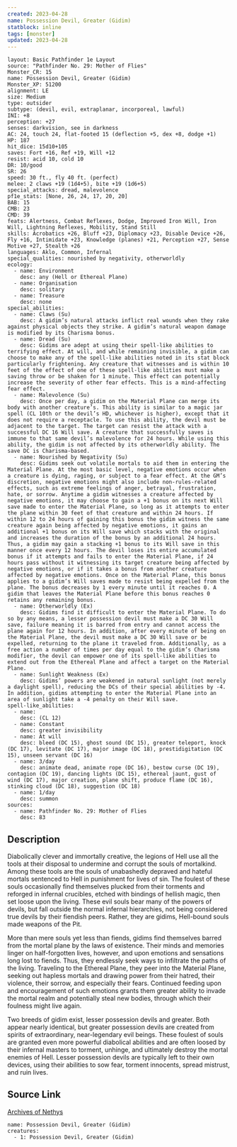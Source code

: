 ```yaml
---
created: 2023-04-28
name: Possession Devil, Greater (Gidim)
statblock: inline
tags: [monster]
updated: 2023-04-28
---
```

```statblock
layout: Basic Pathfinder 1e Layout
source: "Pathfinder No. 29: Mother of Flies"
Monster_CR: 15
name: Possession Devil, Greater (Gidim)
Monster_XP: 51200
alignment: LE
size: Medium
type: outsider
subtype: (devil, evil, extraplanar, incorporeal, lawful)
INI: +8
perception: +27
senses: darkvision, see in darkness
AC: 24, touch 24, flat-footed 15 (deflection +5, dex +8, dodge +1)
HP: 187
hit_dice: 15d10+105
saves: Fort +16, Ref +19, Will +12
resist: acid 10, cold 10
DR: 10/good
SR: 26
speed: 30 ft., fly 40 ft. (perfect)
melee: 2 claws +19 (1d4+5), bite +19 (1d6+5)
special_attacks: dread, malevolence
pf1e_stats: [None, 26, 24, 17, 20, 20]
BAB: 15
CMB: 23
CMD: 39
feats: Alertness, Combat Reflexes, Dodge, Improved Iron Will, Iron Will, Lightning Reflexes, Mobility, Stand Still
skills: Acrobatics +26, Bluff +23, Diplomacy +23, Disable Device +26, Fly +16, Intimidate +23, Knowledge (planes) +21, Perception +27, Sense Motive +27, Stealth +26
languages: Aklo, Common, Infernal
special_qualities: nourished by negativity, otherworldly
ecology:
  - name: Environment
    desc: any (Hell or Ethereal Plane)
  - name: Organisation
    desc: solitary
  - name: Treasure
    desc: none
special_abilities:
  - name: Claws (Su)
    desc: A gidim’s natural attacks inflict real wounds when they rake against physical objects they strike. A gidim’s natural weapon damage is modified by its Charisma bonus.
  - name: Dread (Su)
    desc: Gidims are adept at using their spell-like abilities to terrifying effect. At will, and while remaining invisible, a gidim can choose to make any of the spell-like abilities noted in its stat block particularly frightening. Any creature that witnesses and is within 10 feet of the effect of one of these spell-like abilities must make a saving throw or be shaken for 1 minute. This effect can potentially increase the severity of other fear effects. This is a mind-affecting fear effect.
  - name: Malevolence (Su)
    desc: Once per day, a gidim on the Material Plane can merge its body with another creature’s. This ability is similar to a magic jar spell (CL 10th or the devil’s HD, whichever is higher), except that it does not require a receptacle. To use this ability, the devil must be adjacent to the target. The target can resist the attack with a successful DC 16 Will save. A creature that successfully saves is immune to that same devil’s malevolence for 24 hours. While using this ability, the gidim is not affected by its otherworldly ability. The save DC is Charisma-based.
  - name: Nourished by Negativity (Su)
    desc: Gidims seek out volatile mortals to aid them in entering the Material Plane. At the most basic level, negative emotions occur when a creature is dying, raging, or subject to a fear effect. At the GM’s discretion, negative emotions might also include non-rules-related effects, such as extreme feelings of anger, betrayal, frustration, hate, or sorrow. Anytime a gidim witnesses a creature affected by negative emotions, it may choose to gain a +1 bonus on its next Will save made to enter the Material Plane, so long as it attempts to enter the plane within 30 feet of that creature and within 24 hours. If within 12 to 24 hours of gaining this bonus the gidim witness the same creature again being affected by negative emotions, it gains an additional +1 bonus on its Will save which stacks with the original and increases the duration of the bonus by an additional 24 hours. Thus, a gidim may gain a stacking +1 bonus to its Will save in this manner once every 12 hours. The devil loses its entire accumulated bonus if it attempts and fails to enter the Material Plane, if 24 hours pass without it witnessing its target creature being affected by negative emotions, or if it takes a bonus from another creature affected by negative emotions. Once on the Material Plane, this bonus applies to a gidim’s Will saves made to resist being expelled from the plane. The bonus decreases by 1 every minute until it reaches 0. A gidim that leaves the Material Plane before this bonus reaches 0 retains any remaining bonus.
  - name: Otherworldly (Ex)
    desc: Gidims find it difficult to enter the Material Plane. To do so by any means, a lesser possession devil must make a DC 30 Will save, failure meaning it is barred from entry and cannot access the plane again for 12 hours. In addition, after every minute of being on the Material Plane, the devil must make a DC 30 Will save or be expelled, returning to the plane it traveled from. Additionally, as a free action a number of times per day equal to the gidim’s Charisma modifier, the devil can empower one of its spell-like abilities to extend out from the Ethereal Plane and affect a target on the Material Plane.
  - name: Sunlight Weakness (Ex)
    desc: Gidims’ powers are weakened in natural sunlight (not merely a daylight spell), reducing the DCs of their special abilities by -4. In addition, gidims attempting to enter the Material Plane into an area of sunlight take a -4 penalty on their Will save.
spell-like_abilities:
  - name:
    desc: (CL 12)
  - name: Constant
    desc: greater invisibility
  - name: At will
    desc: bleed (DC 15), ghost sound (DC 15), greater teleport, knock (DC 17), levitate (DC 17), major image (DC 18), prestidigitation (DC 15), unseen servant (DC 16)
  - name: 3/day
    desc: animate dead, animate rope (DC 16), bestow curse (DC 19), contagion (DC 19), dancing lights (DC 15), ethereal jaunt, gust of wind (DC 17), major creation, plane shift, produce flame (DC 16), stinking cloud (DC 18), suggestion (DC 18)
  - name: 1/day
    desc: summon
sources:
  - name: Pathfinder No. 29: Mother of Flies
    desc: 83
```
## Description
Diabolically clever and immortally creative, the legions of Hell use all the tools at their disposal to undermine and corrupt the souls of mortalkind. Among these tools are the souls of unabashedly depraved and hateful mortals sentenced to Hell in punishment for lives of sin. The foulest of these souls occasionally find themselves plucked from their torments and reforged in infernal crucibles, etched with bindings of hellish magic, then set loose upon the living. These evil souls bear many of the powers of devils, but fall outside the normal infernal hierarchies, not being considered true devils by their fiendish peers. Rather, they are gidims, Hell-bound souls made weapons of the Pit. 

 More than mere souls yet less than fiends, gidims find themselves barred from the mortal plane by the laws of existence. Their minds and memories linger on half-forgotten lives, however, and upon emotions and sensations long lost to fiends. Thus, they endlessly seek ways to infiltrate the paths of the living. Traveling to the Ethereal Plane, they peer into the Material Plane, seeking out hapless mortals and drawing power from their hatred, their violence, their sorrow, and especially their fears. Continued feeding upon and encouragement of such emotions grants them greater ability to invade the mortal realm and potentially steal new bodies, through which their foulness might live again.

 Two breeds of gidim exist, lesser possession devils and greater. Both appear nearly identical, but greater possession devils are created from spirits of extraordinary, near-legendary evil beings. These foulest of souls are granted even more powerful diabolical abilities and are often loosed by their infernal masters to torment, unhinge, and ultimately destroy the mortal enemies of Hell. Lesser possession devils are typically left to their own devices, using their abilities to sow fear, torment innocents, spread mistrust, and ruin lives.
## Source Link
[Archives of Nethys](https://aonprd.com/MonsterDisplay.aspx?ItemName=Possession%20Devil%2C%20Greater%20(Gidim))
```encounter-table
name: Possession Devil, Greater (Gidim)
creatures:
  - 1: Possession Devil, Greater (Gidim)
```
